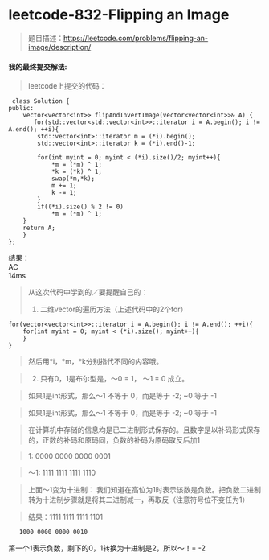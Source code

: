 # leetcode-832-Flipping an Image
> 题目描述：https://leetcode.com/problems/flipping-an-image/description/  

#### 我的最终提交解法:   
> leetcode上提交的代码：  
```
 class Solution {
public:
    vector<vector<int>> flipAndInvertImage(vector<vector<int>>& A) {
       for(std::vector<std::vector<int>>::iterator i = A.begin(); i != A.end(); ++i){
        std::vector<int>::iterator m = (*i).begin();
        std::vector<int>::iterator k = (*i).end()-1;

        for(int myint = 0; myint < (*i).size()/2; myint++){
            *m = (*m) ^ 1;
            *k = (*k) ^ 1;
            swap(*m,*k);
            m += 1;
            k -= 1;
        }
        if((*i).size() % 2 != 0)
            *m = (*m) ^ 1;
    }
    return A;
    }
};
```    
结果：  
AC  
14ms  

> 从这次代码中学到的／要提醒自己的：  
> 1. 二维vector的遍历方法（上述代码中的2个for）   
```
for(vector<vector<int>>::iterator i = A.begin(); i != A.end(); ++i){
    for(int myint = 0; myint < (*i).size(); myint++){  
    }  
}
```    

> 然后用*i，*m，*k分别指代不同的内容哦。  

> 2. 只有0，1是布尔型是，～0 = 1， ～1 = 0 成立。  

> 如果1是int形式，那么～1 不等于 0，而是等于 -2; ~0 等于 -1     

> 如果1是int形式，那么～1 不等于 0，而是等于 -2; ~0 等于 -1       

> 在计算机中存储的信息均是已二进制形式保存的。且数字是以补码形式保存的，正数的补码和原码同，负数的补码为原码取反后加1  

> 1:   0000 0000 0000 0001    

> ～1: 1111 1111 1111 1110    

> 上面～1变为十进制： 我们知道在高位为1时表示该数是负数。把负数二进制转为十进制步骤就是将其二进制减一，再取反（注意符号位不变任为1）    

> 结果：1111 1111 1111 1101  

       1000 0000 0000 0010    
       
第一个1表示负数，剩下的0，1转换为十进制是2，所以～！= -2
                                           
